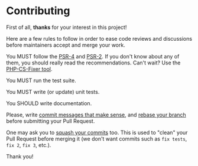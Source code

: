 # Contributing

First of all, **thanks** for your interest in this project!

Here are a few rules to follow in order to ease code reviews and discussions before maintainers accept and merge your
work.

You MUST follow the [PSR-4](http://www.php-fig.org/psr/psr-4/) and [PSR-2](http://www.php-fig.org/psr/2/). If you don't know
about any of them, you should really read the recommendations. Can't wait? Use the [PHP-CS-Fixer
tool](http://cs.sensiolabs.org/).

You MUST run the test suite.

You MUST write (or update) unit tests.

You SHOULD write documentation.

Please, write [commit messages that make sense](http://tbaggery.com/2008/04/19/a-note-about-git-commit-messages.html),
and [rebase your branch](http://git-scm.com/book/en/Git-Branching-Rebasing) before submitting your Pull Request.

One may ask you to [squash your commits](http://gitready.com/advanced/2009/02/10/squashing-commits-with-rebase.html)
too. This is used to "clean" your Pull Request before merging it (we don't want commits such as `fix tests`, `fix 2`,
`fix 3`, etc.).

Thank you!